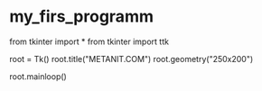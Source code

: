 # my_firs_programm
from tkinter import *
from tkinter import ttk


root = Tk()
root.title("METANIT.COM")
root.geometry("250x200")







root.mainloop()

